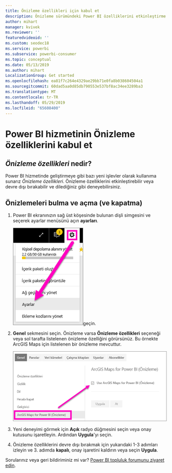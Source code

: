 ```yaml
---
title: Önizleme özellikleri için kabul et
description: Önizleme sürümündeki Power BI özelliklerini etkinleştirme (ve devre dışı bırakma).
author: mihart
manager: kvivek
ms.reviewer: ''
featuredvideoid: ''
ms.custom: seodec18
ms.service: powerbi
ms.subservice: powerbi-consumer
ms.topic: conceptual
ms.date: 05/13/2019
ms.author: mihart
LocalizationGroup: Get started
ms.openlocfilehash: ea81f7c264e4329ae29bb71e0fa8b038604504a1
ms.sourcegitcommit: 60dad5aa0d85db790553e537bf8ac34ee3289ba3
ms.translationtype: MT
ms.contentlocale: tr-TR
ms.lasthandoff: 05/29/2019
ms.locfileid: "65608400"
---
```

# <a name="opt-in-for-power-bi-service-preview-features"></a>Power BI hizmetinin Önizleme özelliklerini kabul et
## <a name="what-are-preview-features"></a>*Önizleme özellikleri* nedir?
Power BI hizmetinde geliştirmeye gibi bazı yeni işlevler olarak kullanıma sunarız *Önizleme özellikleri*. Önizleme özelliklerini etkinleştirebilir veya devre dışı bırakabilir ve dilediğiniz gibi deneyebilirsiniz.


## <a name="find-previews-and-turn-them-on-and-off"></a>Önizlemeleri bulma ve açma (ve kapatma)
1. Power BI ekranınızın sağ üst köşesinde bulunan dişli simgesini ve seçerek ayarlar menüsünü açın **ayarları**.
   
   ![Ayarlar menüsü](./media/end-user-preview-features/power-bi-settings.png)geçin.
2. **Genel** sekmesini seçin. Önizleme varsa **Önizleme özellikleri** seçeneği veya sol tarafta listelenen önizleme özelliğini görürsünüz.  Bu örnekte ArcGIS Maps için listelenen bir önizleme mevcuttur. 
   
   ![Genel sekmesi](./media/end-user-preview-features/power-bi-preview-arcgis.png)
3. Yeni deneyimi görmek için **Açık** radyo düğmesini seçin veya onay kutusunu işaretleyin. Ardından **Uygula**'yı seçin.
4. Önizleme özelliklerini devre dışı bırakmak için yukarıdaki 1-3 adımları izleyin ve 3. adımda **kapalı**, onay işaretini kaldırın veya seçin **Uygula**.


Sorularınız veya geri bildiriminiz mi var? [Power BI topluluk forumunu ziyaret edin](http://community.powerbi.com/t5/Navigation-Preview-Forum/bd-p/NavigationPreview).

